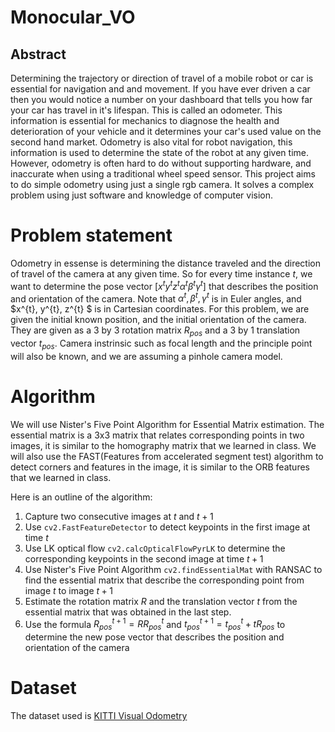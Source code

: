 # Monocular_VO
## Abstract

Determining the trajectory or direction of travel of a mobile robot or car is essential for navigation and and movement. If you have ever driven a car then you would notice a number on your dashboard that tells you how far your car has travel in it's lifespan. This is called an odometer. This information is essential for mechanics to diagnose the health and deterioration of your vehicle and it determines your car's used value on the second hand market. Odometry is also vital for robot navigation, this information is used to determine the state of the robot at any given time. However, odometry is often hard to do without supporting hardware, and inaccurate when using a traditional wheel speed sensor. This project aims to do simple odometry using just a single rgb camera. It solves a complex problem using just software and knowledge of computer vision. 

# Problem statement

Odometry in essense is determining the distance traveled and the direction of travel of the camera at any given time. So for every time instance $t$, we want to determine the pose vector $[x^{t} y^{t} z^{t} \alpha^{t} \beta^{t} \gamma^{t}]$ that describes the position and orientation of the camera. Note that $\alpha^{t}, \beta^{t}, \gamma^{t}$ is in Euler angles, and $x^{t}, y^{t}, z^{t} $ is in Cartesian coordinates. For this problem, we are given the initial known position, and the initial orientation of the camera. They are given as a 3 by 3 rotation matrix $R_{pos}$ and a 3 by 1 translation vector $t_{pos}$. Camera instrinsic such as focal length and the principle point will also be known, and we are assuming a pinhole camera model. 

# Algorithm

We will use Nister's Five Point Algorithm for Essential Matrix estimation. The essential matrix is a 3x3 matrix that relates corresponding points in two images, it is similar to the homography matrix that we learned in class. We will also use the FAST(Features from accelerated segment test) algorithm to detect corners and features in the image, it is similar to the ORB features that we learned in class. 

Here is an outline of the algorithm:

1. Capture two consecutive images at $t$ and $t+1$
2. Use `cv2.FastFeatureDetector` to detect keypoints in the first image at time $t$
3. Use LK optical flow `cv2.calcOpticalFlowPyrLK` to determine the corresponding keypoints in the second image at time $t+1$ 
4. Use Nister's Five Point Algorithm `cv2.findEssentialMat` with RANSAC to find the essential matrix that describe the corresponding point from image $t$ to image $t+1$
5. Estimate the rotation matrix $R$ and the translation vector $t$ from the essential matrix that was obtained in the last step.
6. Use the formula $R_{pos}^{t+1} = RR_{pos}^{t}$ and $t_{pos}^{t+1} = t_{pos}^{t} + tR_{pos}$ to determine the new pose vector that describes the position and orientation of the camera

# Dataset

The dataset used is [KITTI Visual Odometry](http://www.cvlibs.net/datasets/kitti/eval_odometry.php) 
